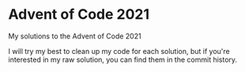 # Advent of Code 2021
My solutions to the Advent of Code 2021

I will try my best to clean up my code for each solution, but if you're
interested in my raw solution, you can find them in the commit history.

